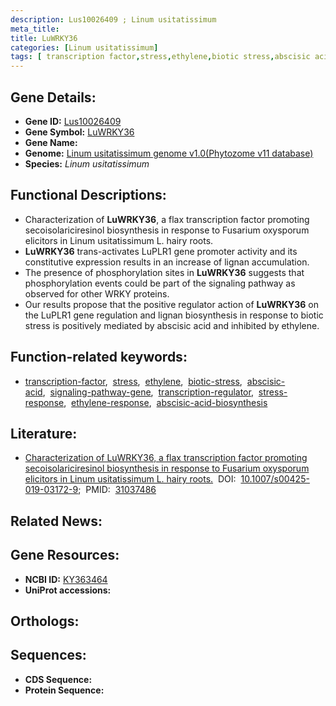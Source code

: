 ```yaml
---
description: Lus10026409 ; Linum usitatissimum
meta_title:
title: LuWRKY36
categories: [Linum usitatissimum]
tags: [ transcription factor,stress,ethylene,biotic stress,abscisic acid,signaling pathway gene,transcription regulator,stress response,ethylene response,abscisic acid biosynthesis ]
---
```


## Gene Details:
- **Gene ID:** [Lus10026409]()
- **Gene Symbol:** <u>LuWRKY36</u>
- **Gene Name:** 
- **Genome:** [Linum usitatissimum genome v1.0(Phytozome v11 database)]()
- **Species:** *Linum usitatissimum*

## Functional Descriptions:
   - Characterization of **LuWRKY36**, a flax transcription factor promoting secoisolariciresinol biosynthesis in response to Fusarium oxysporum elicitors in Linum usitatissimum L. hairy roots.
   - **LuWRKY36** trans-activates LuPLR1 gene promoter activity and its constitutive expression results in an increase of lignan accumulation.
   - The presence of phosphorylation sites in **LuWRKY36** suggests that phosphorylation events could be part of the signaling pathway as observed for other WRKY proteins.
   - Our results propose that the positive regulator action of **LuWRKY36** on the LuPLR1 gene regulation and lignan biosynthesis in response to biotic stress is positively mediated by abscisic acid and inhibited by ethylene.

## Function-related keywords:
   - [transcription-factor](/tags/transcription-factor/),&nbsp;&nbsp;[stress](/tags/stress/),&nbsp;&nbsp;[ethylene](/tags/ethylene/),&nbsp;&nbsp;[biotic-stress](/tags/biotic-stress/),&nbsp;&nbsp;[abscisic-acid](/tags/abscisic-acid/),&nbsp;&nbsp;[signaling-pathway-gene](/tags/signaling-pathway-gene/),&nbsp;&nbsp;[transcription-regulator](/tags/transcription-regulator/),&nbsp;&nbsp;[stress-response](/tags/stress-response/),&nbsp;&nbsp;[ethylene-response](/tags/ethylene-response/),&nbsp;&nbsp;[abscisic-acid-biosynthesis](/tags/abscisic-acid-biosynthesis/)

## Literature:
   - [Characterization of LuWRKY36, a flax transcription factor promoting secoisolariciresinol biosynthesis in response to Fusarium oxysporum elicitors in Linum usitatissimum L. hairy roots.](https://doi.org/10.1007/s00425-019-03172-9)&nbsp;&nbsp;DOI:&nbsp;&nbsp;[10.1007/s00425-019-03172-9](https://doi.org/10.1007/s00425-019-03172-9);&nbsp;&nbsp;PMID:&nbsp;&nbsp;[31037486](https://pubmed.ncbi.nlm.nih.gov/31037486/)

## Related News:

## Gene Resources:
- **NCBI ID:**  [KY363464](https://www.ncbi.nlm.nih.gov/gene/?term=KY363464)
- **UniProt accessions:**  [](https://www.uniprot.org/uniprotkb//entry)

## Orthologs:

## Sequences:
- **CDS Sequence:**
- **Protein Sequence:**
